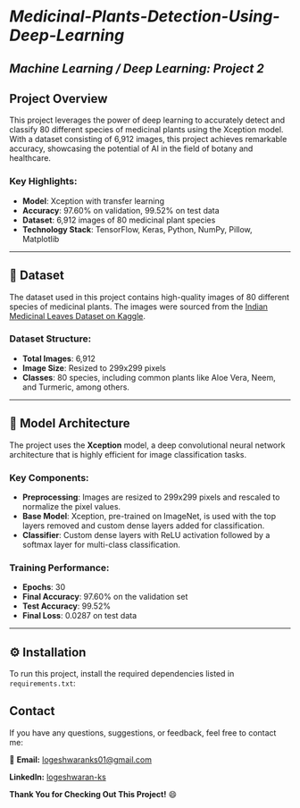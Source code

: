 # ***Medicinal-Plants-Detection-Using-Deep-Learning***
## ***Machine Learning / Deep Learning: Project 2***

## Project Overview

This project leverages the power of deep learning to accurately detect and classify 80 different species of medicinal plants using the Xception model. With a dataset consisting of 6,912 images, this project achieves remarkable accuracy, showcasing the potential of AI in the field of botany and healthcare.

### Key Highlights:
- **Model**: Xception with transfer learning
- **Accuracy**: 97.60% on validation, 99.52% on test data
- **Dataset**: 6,912 images of 80 medicinal plant species
- **Technology Stack**: TensorFlow, Keras, Python, NumPy, Pillow, Matplotlib

---

## 📂 Dataset

The dataset used in this project contains high-quality images of 80 different species of medicinal plants. The images were sourced from the [Indian Medicinal Leaves Dataset on Kaggle](https://www.kaggle.com/datasets/aryashah2k/indian-medicinal-leaves-dataset).

### Dataset Structure:
- **Total Images**: 6,912
- **Image Size**: Resized to 299x299 pixels
- **Classes**: 80 species, including common plants like Aloe Vera, Neem, and Turmeric, among others.

---

## 🧠 Model Architecture

The project uses the **Xception** model, a deep convolutional neural network architecture that is highly efficient for image classification tasks.

### Key Components:
- **Preprocessing**: Images are resized to 299x299 pixels and rescaled to normalize the pixel values.
- **Base Model**: Xception, pre-trained on ImageNet, is used with the top layers removed and custom dense layers added for classification.
- **Classifier**: Custom dense layers with ReLU activation followed by a softmax layer for multi-class classification.

### Training Performance:
- **Epochs**: 30
- **Final Accuracy**: 97.60% on the validation set
- **Test Accuracy**: 99.52%
- **Final Loss**: 0.0287 on test data

---

## ⚙️ Installation

To run this project, install the required dependencies listed in `requirements.txt`:


## Contact
If you have any questions, suggestions, or feedback, feel free to contact me:

:email: **Email:** logeshwaranks01@gmail.com

**LinkedIn:** [logeshwaran-ks](https://www.linkedin.com/in/logeshwaran-ks/)

**Thank You for Checking Out This Project!**  :smile:
